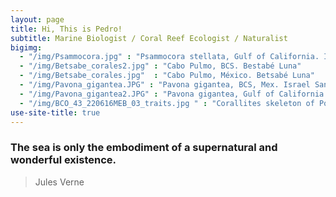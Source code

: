 ```yaml
---
layout: page
title: Hi, This is Pedro!
subtitle: Marine Biologist / Coral Reef Ecologist / Naturalist
bigimg:  
  - "/img/Psammocora.jpg" : "Psammocora stellata, Gulf of California. Israel Sanchez"
  - "/img/Betsabe_corales2.jpg" : "Cabo Pulmo, BCS. Bestabé Luna"
  - "/img/Betsabe_corales.jpg"  : "Cabo Pulmo, México. Betsabé Luna" 
  - "/img/Pavona_gigantea.JPG" : "Pavona gigantea, BCS, Mex. Israel Sanchez"
  - "/img/Pavona_gigantea2.JPG" : "Pavona gigantea, Gulf of California. Israel Sanchez"
  - "/img/BCO_43_220616MEB_03_traits.jpg " : "Corallites skeleton of Porites panamensis, Gulf of California. Pedro González" 
use-site-title: true
---
```


### The sea is only the embodiment of a supernatural and wonderful existence.   
 > Jules Verne

